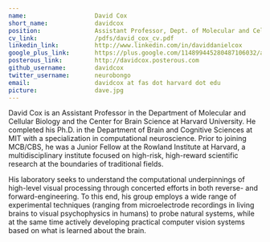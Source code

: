 ```yaml
---
name:                   David Cox
short_name:             davidcox
position:               Assistant Professor, Dept. of Molecular and Cellular Biology and Center for Brain Science
cv_link:                /pdfs/david_cox_cv.pdf
linkedin_link:          http://www.linkedin.com/in/daviddanielcox
google_plus_link:       https://plus.google.com/114899445280487106032/about
posterous_link:         http://davidcox.posterous.com
github_username:        davidcox
twitter_username:       neurobongo
email:                  davidcox at fas dot harvard dot edu
picture:                dave.jpg
---
```



David Cox is an Assistant Professor in the Department of Molecular and Cellular Biology and the Center for Brain Science at Harvard University.  He completed his Ph.D. in the Department of Brain and Cognitive Sciences at MIT with a specialization in computational neuroscience.  Prior to joining MCB/CBS, he was a Junior Fellow at the Rowland Institute at Harvard, a multidisciplinary institute focused on high-risk, high-reward scientific research at the boundaries of traditional fields.

His laboratory seeks to understand the computational underpinnings of high-level visual processing through concerted efforts in both reverse- and forward-engineering.  To this end, his group employs a wide range of experimental techniques (ranging from microelectrode recordings in living brains to visual psychophysics in humans) to probe natural systems, while at the same time actively developing practical computer vision systems based on what is learned about the brain.

